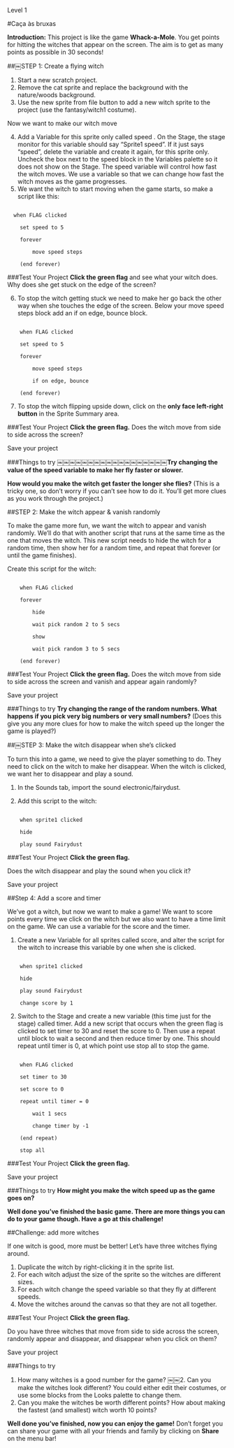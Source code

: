 Level 1

#Caça às bruxas

__Introduction:__
This project is like the game __Whack-a-Mole__. You get points for hitting the witches that appear on the screen. The aim is to get as many points as possible in 30 seconds!

##￼STEP 1: Create a flying witch

1. Start a new scratch project.
2. Remove the cat sprite and replace the background with the nature/woods
background.
3. Use the new sprite from file button to add a new witch
sprite to the project (use the fantasy/witch1 costume). 

Now we want to make our witch move

4. Add a Variable for this sprite only called speed .
On the Stage, the stage monitor for this variable should say “Sprite1 speed”.
If it just says “speed”, delete the variable and create it again, for this sprite only. Uncheck the box next to the speed block in the
Variables palette so it does not show on the Stage.
The speed variable will control how fast the witch moves. We use a variable so that we can change how fast the witch moves as the game progresses.
5. We want the witch to start moving when the game starts, so make a script like this:

```scratch

  when FLAG clicked

	set speed to 5

	forever

		move speed steps

	(end forever)
```
		
###Test Your Project
__Click the green flag__ and see what your witch does. Why does she get stuck on the edge of the screen?

6. To stop the witch getting stuck we need to make her go back the other way when she touches the edge of the screen. Below your
move speed steps block add an if on edge, bounce block.

```scratch

	when FLAG clicked

	set speed to 5

	forever

		move speed steps

		if on edge, bounce

	(end forever)
```
7. To stop the witch flipping upside down, click on the __only face left-right button__ in the Sprite Summary area.

###Test Your Project
__Click the green flag.__ 
Does the witch move from side to side across the screen?

Save your project

###Things to try
￼￼￼￼￼￼￼￼￼￼￼￼￼￼￼￼￼￼__Try changing the value of the speed variable to make her fly faster or slower.__

__How would you make the witch get faster the longer she flies?__
(This is a tricky one, so don’t worry if you can’t see how to do it. You’ll get more clues as you work through the project.)

##STEP 2: Make the witch appear & vanish randomly

To make the game more fun, we want the witch to appear and vanish randomly. We’ll do that with another script that runs at the same time as the one that moves the witch. This new script needs to hide the witch for a random time, then show her for a random time, and repeat that forever (or until the game finishes).

Create this script for the witch:

```scratch

	when FLAG clicked

	forever

		hide

		wait pick random 2 to 5 secs

		show

		wait pick random 3 to 5 secs

	(end forever)
```
###Test Your Project
__Click the green flag.__ 
Does the witch move from side to side across the screen and vanish and appear again randomly?

Save your project

###Things to try
__Try changing the range of the random numbers. What happens if you pick very big numbers or very small numbers?__
(Does this give you any more clues for how to make the witch speed up the longer the game is played?)

##￼STEP 3: Make the witch disappear when she’s clicked

To turn this into a game, we need to give the player something to do. They need to click on the witch to make her disappear. When the witch is clicked, we want her to disappear and play a sound.

1. In the Sounds tab, import the sound electronic/fairydust. 

2. Add this script to the witch:

```scratch

	when sprite1 clicked

	hide

	play sound Fairydust
```
###Test Your Project
__Click the green flag.__ 

Does the witch disappear and play the sound when you click it?

Save your project

##Step 4: Add a score and timer

We’ve got a witch, but now we want to make a game! We want to score points every time we click on the witch but we also want to have a time limit on the game. We can use a variable for the score and the timer.


1. Create a new Variable for all sprites called score, and alter the script for the witch to increase this variable by one when she is clicked.

```scratch

	when sprite1 clicked

	hide

	play sound Fairydust

	change score by 1
```
2. Switch to the Stage and create a new variable (this time just for the stage) called timer. Add a new script that occurs when the green flag is clicked to set timer to 30 and reset the score to 0. Then use a repeat until block to wait a second and then reduce timer by
one. This should repeat until timer is 0, at which point use stop all to stop the game.

```scratch

	when FLAG clicked

	set timer to 30

	set score to 0

	repeat until timer = 0

		wait 1 secs

		change timer by -1

	(end repeat)

	stop all
```


###Test Your Project
__Click the green flag.__ 

Save your project

###Things to try
__How might you make the witch speed up as the game goes on?__


__Well done you’ve finished the basic game. There are more things you can do to your game though. Have a go at this challenge!__

##Challenge: add more witches

If one witch is good, more must be better! Let’s have three witches flying around.
1. Duplicate the witch by right-clicking it in the sprite list.
2. For each witch adjust the size of the sprite so the witches are different sizes.
3. For each witch change the speed variable so that they fly at different speeds.
4. Move the witches around the canvas so that they are not all together.

###Test Your Project
__Click the green flag.__ 

Do you have three witches that move from side to side across the screen, randomly appear and disappear, and disappear when you click on them?

Save your project

###Things to try
1. How many witches is a good number for the game?
￼￼2. Can you make the witches look different? You could either edit their costumes, or use some blocks from the Looks palette to change them.
3. Can you make the witches be worth different points? How about making the fastest (and smallest) witch worth 10 points?


__Well done you’ve finished, now you can enjoy the game!__
Don’t forget you can share your game with all your friends and family by clicking on __Share__ on the menu bar!
